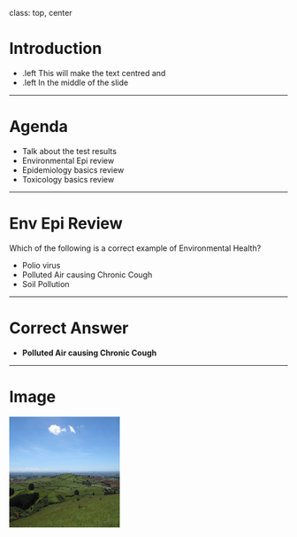 class: top, center

# Introduction

- .left This will make the text centred and 
- .left In the middle of the slide

---

# Agenda

- Talk about the test results
- Environmental Epi review
- Epidemiology basics review
- Toxicology basics review

---
# Env Epi Review
Which of the following is a correct example of Environmental Health?

- Polio virus
- Polluted Air causing Chronic Cough
- Soil Pollution

---
# Correct Answer
- **Polluted Air causing Chronic Cough**

---
# Image

<img src="1920px-View_looking_north-west_towards_Auckland_from_top_of_Mount_Puketutu.jpg" width="200" height="200">
